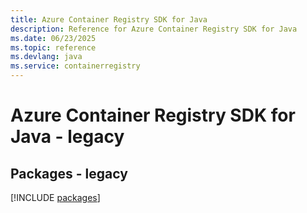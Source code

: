 ```yaml
---
title: Azure Container Registry SDK for Java
description: Reference for Azure Container Registry SDK for Java
ms.date: 06/23/2025
ms.topic: reference
ms.devlang: java
ms.service: containerregistry
---
```

# Azure Container Registry SDK for Java - legacy
## Packages - legacy
[!INCLUDE [packages](container-registry-index.md)]